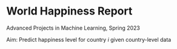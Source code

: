 # World Happiness Report

Advanced Projects in Machine Learning, Spring 2023

Aim: Predict happiness level for country *i* given country-level data

